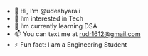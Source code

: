 - 👋 Hi, I’m @udeshyaraii
- 👀 I’m interested in Tech
- 🌱 I’m currently learning DSA
- 📫 You can text me at rudr1612@gmail.com
- ⚡ Fun fact: I am a Engineering Student

